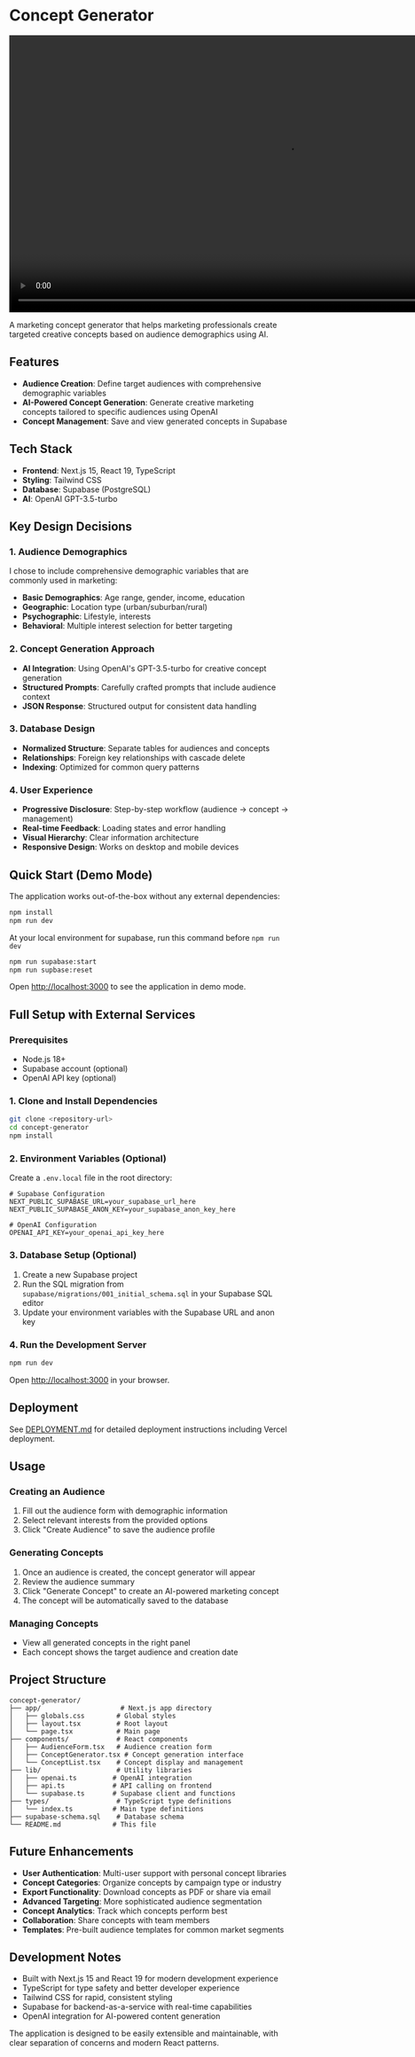 # Concept Generator

<video src="recording.mp4" controls width="1000"></video>

A marketing concept generator that helps marketing professionals create targeted creative concepts based on audience demographics using AI.

## Features

- **Audience Creation**: Define target audiences with comprehensive demographic variables
- **AI-Powered Concept Generation**: Generate creative marketing concepts tailored to specific audiences using OpenAI
- **Concept Management**: Save and view generated concepts in Supabase

## Tech Stack

- **Frontend**: Next.js 15, React 19, TypeScript
- **Styling**: Tailwind CSS
- **Database**: Supabase (PostgreSQL)
- **AI**: OpenAI GPT-3.5-turbo

## Key Design Decisions

### 1. Audience Demographics
I chose to include comprehensive demographic variables that are commonly used in marketing:
- **Basic Demographics**: Age range, gender, income, education
- **Geographic**: Location type (urban/suburban/rural)
- **Psychographic**: Lifestyle, interests
- **Behavioral**: Multiple interest selection for better targeting

### 2. Concept Generation Approach
- **AI Integration**: Using OpenAI's GPT-3.5-turbo for creative concept generation
- **Structured Prompts**: Carefully crafted prompts that include audience context
- **JSON Response**: Structured output for consistent data handling

### 3. Database Design
- **Normalized Structure**: Separate tables for audiences and concepts
- **Relationships**: Foreign key relationships with cascade delete
- **Indexing**: Optimized for common query patterns

### 4. User Experience
- **Progressive Disclosure**: Step-by-step workflow (audience → concept → management)
- **Real-time Feedback**: Loading states and error handling
- **Visual Hierarchy**: Clear information architecture
- **Responsive Design**: Works on desktop and mobile devices

## Quick Start (Demo Mode)

The application works out-of-the-box without any external dependencies:

```bash
npm install
npm run dev
```

At your local environment for supabase, run this command before ```npm run dev```

```bash
npm run supabase:start
npm run supbase:reset
```

Open [http://localhost:3000](http://localhost:3000) to see the application in demo mode.

## Full Setup with External Services

### Prerequisites
- Node.js 18+ 
- Supabase account (optional)
- OpenAI API key (optional)

### 1. Clone and Install Dependencies
```bash
git clone <repository-url>
cd concept-generator
npm install
```

### 2. Environment Variables (Optional)
Create a `.env.local` file in the root directory:

```env
# Supabase Configuration
NEXT_PUBLIC_SUPABASE_URL=your_supabase_url_here
NEXT_PUBLIC_SUPABASE_ANON_KEY=your_supabase_anon_key_here

# OpenAI Configuration
OPENAI_API_KEY=your_openai_api_key_here
```

### 3. Database Setup (Optional)
1. Create a new Supabase project
2. Run the SQL migration from `supabase/migrations/001_initial_schema.sql` in your Supabase SQL editor
3. Update your environment variables with the Supabase URL and anon key

### 4. Run the Development Server
```bash
npm run dev
```

Open [http://localhost:3000](http://localhost:3000) in your browser.

## Deployment

See [DEPLOYMENT.md](DEPLOYMENT.md) for detailed deployment instructions including Vercel deployment.

## Usage

### Creating an Audience
1. Fill out the audience form with demographic information
2. Select relevant interests from the provided options
3. Click "Create Audience" to save the audience profile

### Generating Concepts
1. Once an audience is created, the concept generator will appear
2. Review the audience summary
3. Click "Generate Concept" to create an AI-powered marketing concept
4. The concept will be automatically saved to the database

### Managing Concepts
- View all generated concepts in the right panel
- Each concept shows the target audience and creation date

## Project Structure

```
concept-generator/
├── app/                    # Next.js app directory
│   ├── globals.css        # Global styles
│   ├── layout.tsx         # Root layout
│   └── page.tsx           # Main page
├── components/            # React components
│   ├── AudienceForm.tsx   # Audience creation form
│   ├── ConceptGenerator.tsx # Concept generation interface
│   └── ConceptList.tsx    # Concept display and management
├── lib/                   # Utility libraries
│   ├── openai.ts         # OpenAI integration
│   ├── api.ts            # API calling on frontend
│   └── supabase.ts       # Supabase client and functions
├── types/                 # TypeScript type definitions
│   └── index.ts          # Main type definitions
├── supabase-schema.sql    # Database schema
└── README.md             # This file
```

## Future Enhancements

- **User Authentication**: Multi-user support with personal concept libraries
- **Concept Categories**: Organize concepts by campaign type or industry
- **Export Functionality**: Download concepts as PDF or share via email
- **Advanced Targeting**: More sophisticated audience segmentation
- **Concept Analytics**: Track which concepts perform best
- **Collaboration**: Share concepts with team members
- **Templates**: Pre-built audience templates for common market segments

## Development Notes

- Built with Next.js 15 and React 19 for modern development experience
- TypeScript for type safety and better developer experience
- Tailwind CSS for rapid, consistent styling
- Supabase for backend-as-a-service with real-time capabilities
- OpenAI integration for AI-powered content generation

The application is designed to be easily extensible and maintainable, with clear separation of concerns and modern React patterns.
